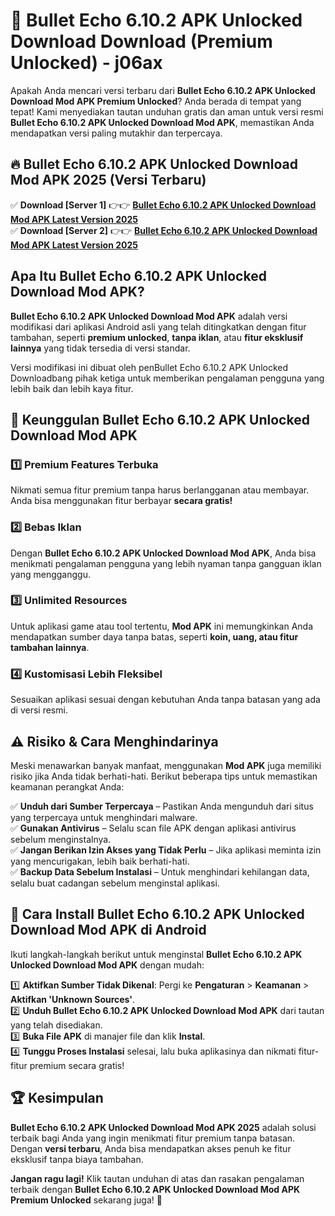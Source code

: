 # 🎯 Bullet Echo 6.10.2 APK Unlocked Download  Download (Premium Unlocked) -  j06ax

Apakah Anda mencari versi terbaru dari **Bullet Echo 6.10.2 APK Unlocked Download Mod APK Premium Unlocked**? Anda berada di tempat yang tepat! Kami menyediakan tautan unduhan gratis dan aman untuk versi resmi **Bullet Echo 6.10.2 APK Unlocked Download Mod APK**, memastikan Anda mendapatkan versi paling mutakhir dan terpercaya.

## 🔥 Bullet Echo 6.10.2 APK Unlocked Download Mod APK 2025 (Versi Terbaru)

✅ **Download [Server 1]** 👉👉 [**Bullet Echo 6.10.2 APK Unlocked Download Mod APK Latest Version 2025**](https://momento.my/?title=Bullet_Echo_6.10.2_APK_Unlocked_Download)  
✅ **Download [Server 2]** 👉👉 [**Bullet Echo 6.10.2 APK Unlocked Download Mod APK Latest Version 2025**](https://momento.my/?title=Bullet_Echo_6.10.2_APK_Unlocked_Download)  

## Apa Itu Bullet Echo 6.10.2 APK Unlocked Download Mod APK?

**Bullet Echo 6.10.2 APK Unlocked Download Mod APK** adalah versi modifikasi dari aplikasi Android asli yang telah ditingkatkan dengan fitur tambahan, seperti **premium unlocked**, **tanpa iklan**, atau **fitur eksklusif lainnya** yang tidak tersedia di versi standar.

Versi modifikasi ini dibuat oleh penBullet Echo 6.10.2 APK Unlocked Downloadbang pihak ketiga untuk memberikan pengalaman pengguna yang lebih baik dan lebih kaya fitur.

## 🎯 Keunggulan Bullet Echo 6.10.2 APK Unlocked Download Mod APK

### 1️⃣ Premium Features Terbuka
Nikmati semua fitur premium tanpa harus berlangganan atau membayar. Anda bisa menggunakan fitur berbayar **secara gratis!**

### 2️⃣ Bebas Iklan
Dengan **Bullet Echo 6.10.2 APK Unlocked Download Mod APK**, Anda bisa menikmati pengalaman pengguna yang lebih nyaman tanpa gangguan iklan yang mengganggu.

### 3️⃣ Unlimited Resources
Untuk aplikasi game atau tool tertentu, **Mod APK** ini memungkinkan Anda mendapatkan sumber daya tanpa batas, seperti **koin, uang, atau fitur tambahan lainnya**.

### 4️⃣ Kustomisasi Lebih Fleksibel
Sesuaikan aplikasi sesuai dengan kebutuhan Anda tanpa batasan yang ada di versi resmi.

## ⚠️ Risiko & Cara Menghindarinya

Meski menawarkan banyak manfaat, menggunakan **Mod APK** juga memiliki risiko jika Anda tidak berhati-hati. Berikut beberapa tips untuk memastikan keamanan perangkat Anda:

✅ **Unduh dari Sumber Terpercaya** – Pastikan Anda mengunduh dari situs yang terpercaya untuk menghindari malware.  
✅ **Gunakan Antivirus** – Selalu scan file APK dengan aplikasi antivirus sebelum menginstalnya.  
✅ **Jangan Berikan Izin Akses yang Tidak Perlu** – Jika aplikasi meminta izin yang mencurigakan, lebih baik berhati-hati.  
✅ **Backup Data Sebelum Instalasi** – Untuk menghindari kehilangan data, selalu buat cadangan sebelum menginstal aplikasi.

## 📌 Cara Install Bullet Echo 6.10.2 APK Unlocked Download Mod APK di Android

Ikuti langkah-langkah berikut untuk menginstal **Bullet Echo 6.10.2 APK Unlocked Download Mod APK** dengan mudah:

1️⃣ **Aktifkan Sumber Tidak Dikenal**: Pergi ke **Pengaturan** > **Keamanan** > **Aktifkan 'Unknown Sources'**.  
2️⃣ **Unduh Bullet Echo 6.10.2 APK Unlocked Download Mod APK** dari tautan yang telah disediakan.  
3️⃣ **Buka File APK** di manajer file dan klik **Instal**.  
4️⃣ **Tunggu Proses Instalasi** selesai, lalu buka aplikasinya dan nikmati fitur-fitur premium secara gratis!

## 🏆 Kesimpulan

**Bullet Echo 6.10.2 APK Unlocked Download Mod APK 2025** adalah solusi terbaik bagi Anda yang ingin menikmati fitur premium tanpa batasan. Dengan **versi terbaru**, Anda bisa mendapatkan akses penuh ke fitur eksklusif tanpa biaya tambahan.

**Jangan ragu lagi!** Klik tautan unduhan di atas dan rasakan pengalaman terbaik dengan **Bullet Echo 6.10.2 APK Unlocked Download Mod APK Premium Unlocked** sekarang juga! 🚀
